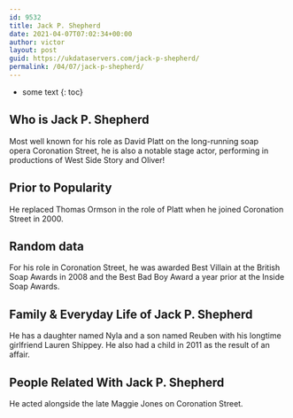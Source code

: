 ```yaml
---
id: 9532
title: Jack P. Shepherd
date: 2021-04-07T07:02:34+00:00
author: victor
layout: post
guid: https://ukdataservers.com/jack-p-shepherd/
permalink: /04/07/jack-p-shepherd/
---
```


* some text
{: toc}


## Who is Jack P. Shepherd



Most well known for his role as David Platt on the long-running soap opera Coronation Street, he is also a notable stage actor, performing in productions of West Side Story and Oliver!

                
                
                
## Prior to Popularity



He replaced Thomas Ormson in the role of Platt when he joined Coronation Street in 2000.

                
                
                
## Random data



For his role in Coronation Street, he was awarded Best Villain at the British Soap Awards in 2008 and the Best Bad Boy Award a year prior at the Inside Soap Awards.

                
                
                
## Family & Everyday Life of Jack P. Shepherd



He has a daughter named Nyla and a son named Reuben with his longtime girlfriend Lauren Shippey. He also had a child in 2011 as the result of an affair.

                
                
                
## People Related With Jack P. Shepherd



He acted alongside the late Maggie Jones on Coronation Street.

                
              
            
          
          
          